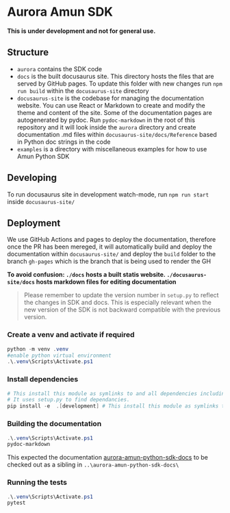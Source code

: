 # Aurora Amun SDK
**This is under development and not for general use.**

## Structure
- `aurora` contains the SDK code
- `docs` is the built docusaurus site. This directory hosts the files that are served by GitHub pages. To update this folder with new changes run `npm run build` within the `docusaurus-site` directory
- `docusaurus-site` is the codebase for managing the documentation website. You can use React or Markdown to create and modify the theme and content of the site. Some of the documentation pages are autogenerated by pydoc. Run `pydoc-markdown` in the root of this repository and it will look inside the `aurora` directory and create documentation .md files within `docusaurus-site/docs/Reference` based in Python doc strings in the code
- `examples` is a directory with miscellaneous examples for how to use Amun Python SDK

## Developing
To run docusaurus site in development watch-mode, run `npm run start` inside `docusaurus-site/`

## Deployment
We use GitHub Actions and pages to deploy the documentation, therefore once the PR has been mereged, it will automatically build and deploy the documentation within `docusaurus-site/` and deploy the `build` folder to the branch `gh-pages` which is the branch that is being used to render the GH


**To avoid confusion: `./docs` hosts a built statis website. `./docusaurus-site/docs` hosts markdown files for editing documentation**

> Please remember to update the version number in `setup.py` to reflect the changes in SDK and docs. This is especially relevant when the new version of the SDK is not backward compatible with the previous version.

### Create a venv and activate if required

```powershell
python -m venv .venv
#enable python virtual environment
.\.venv\Scripts\Activate.ps1
```

### Install dependencies

```powershell
# This install this module as symlinks to and all dependencies including the ones needed locally.
# It uses setup.py to find dependancies.
pip install -e  .[development] # This install this module as symlinks to and all dependencies including the ones needed locally.
```

### Building the documentation

```powershell
.\.venv\Scripts\Activate.ps1
pydoc-markdown
```

This expected the documentation [aurora-amun-python-sdk-docs](https://auroraenergyresearch.github.io/aurora-amun-python-sdk-docs/) to be checked out as a sibling in `..\aurora-amun-python-sdk-docs\`

### Running the tests

```powershell
.\.venv\Scripts\Activate.ps1
pytest
```